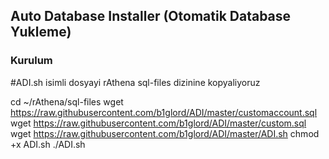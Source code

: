 ## Auto Database Installer (Otomatik Database Yukleme)

### Kurulum ###
#ADI.sh isimli dosyayi rAthena sql-files dizinine kopyaliyoruz


cd ~/rAthena/sql-files
wget https://raw.githubusercontent.com/b1glord/ADI/master/customaccount.sql
wget https://raw.githubusercontent.com/b1glord/ADI/master/custom.sql
wget https://raw.githubusercontent.com/b1glord/ADI/master/ADI.sh
chmod +x ADI.sh
./ADI.sh</p>

